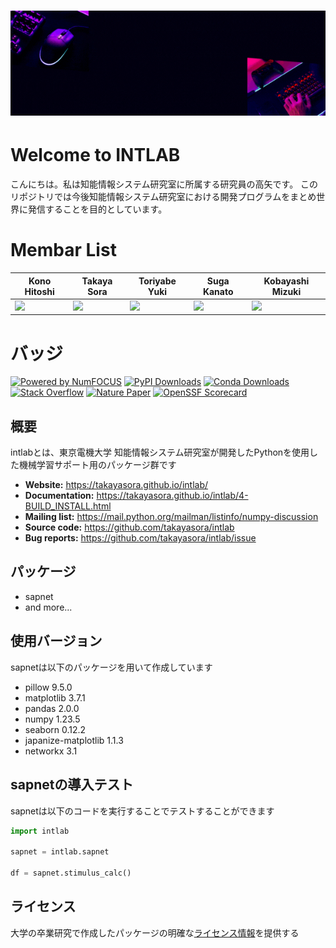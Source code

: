 <h1 align="center">
<a href="https://takayasora.com">
  <img src="./base/source/welcome.gif" alt="Sora's GitHub Banner" width="1280">
</a>
</h1>

# Welcome to INTLAB
こんにちは。私は知能情報システム研究室に所属する研究員の高矢です。
このリポジトリでは今後知能情報システム研究室における開発プログラムをまとめ世界に発信することを目的としています。


# Membar List
| Kono Hitoshi                                                                                                                            | Takaya Sora                                                                                                                                           | Toriyabe Yuki                                                                                                                    | Suga Kanato                                                                                                                    | Kobayashi Mizuki                                                                                                                    |
| ------------------------------------------------------------------------------------------------------------------------------------- | ---------------------------------------------------------------------------------------------------------------------------------------------------------- | ---------------------------------------------------------------------------------------------------------------------------- | ---------------------------------------------------------------------------------------------------------------------------- | ---------------------------------------------------------------------------------------------------------------------------- |
| <img src="https://researchmap.jp/kono/avatar.jpg" width="128">              | <img src="https://pypi-camo.global.ssl.fastly.net/d4659d3927578919f40fee55b9a2ec1b0185b825/68747470733a2f2f7365637572652e67726176617461722e636f6d2f6176617461722f30373962313764396439356362313263373230643465663538376366313036373f73697a653d323235" width="128">                                  | <img src="https://salon-cherie.com/wp/wp-content/uploads/2018/12/noimage-300x300.jpg" width="128">                                                                                                 | <img src="https://salon-cherie.com/wp/wp-content/uploads/2018/12/noimage-300x300.jpg" width="128">                                                                                                 | <img src="https://salon-cherie.com/wp/wp-content/uploads/2018/12/noimage-300x300.jpg" width="128">                                                                                                 |

# バッジ
[![Powered by NumFOCUS](https://img.shields.io/badge/powered%20by-NumFOCUS-orange.svg?style=flat&colorA=E1523D&colorB=007D8A)](
https://numfocus.org)
[![PyPI Downloads](https://img.shields.io/pypi/dm/numpy.svg?label=PyPI%20downloads)](
https://pypi.org/project/numpy/)
[![Conda Downloads](https://img.shields.io/conda/dn/conda-forge/numpy.svg?label=Conda%20downloads)](
https://anaconda.org/conda-forge/numpy)
[![Stack Overflow](https://img.shields.io/badge/stackoverflow-Ask%20questions-blue.svg)](
https://stackoverflow.com/questions/tagged/numpy)
[![Nature Paper](https://img.shields.io/badge/DOI-10.1038%2Fs41586--020--2649--2-blue)](
https://doi.org/10.1038/s41586-020-2649-2)
[![OpenSSF Scorecard](https://api.securityscorecards.dev/projects/github.com/numpy/numpy/badge)](https://api.securityscorecards.dev/projects/github.com/numpy/numpy)

## 概要
intlabとは、東京電機大学 知能情報システム研究室が開発したPythonを使用した機械学習サポート用のパッケージ群です

- **Website:** https://takayasora.github.io/intlab/
- **Documentation:** https://takayasora.github.io/intlab/4-BUILD_INSTALL.html
- **Mailing list:** https://mail.python.org/mailman/listinfo/numpy-discussion
- **Source code:** https://github.com/takayasora/intlab
- **Bug reports:** https://github.com/takayasora/intlab/issue

## パッケージ
- sapnet
- and more...
  
## 使用バージョン
sapnetは以下のパッケージを用いて作成しています
- pillow 9.5.0
- matplotlib 3.7.1
- pandas 2.0.0
- numpy 1.23.5
- seaborn 0.12.2
- japanize-matplotlib 1.1.3
- networkx 3.1

## sapnetの導入テスト
sapnetは以下のコードを実行することでテストすることができます

```Python
import intlab

sapnet = intlab.sapnet

df = sapnet.stimulus_calc()
```

## ライセンス
  大学の卒業研究で作成したパッケージの明確な[ライセンス情報](https://takayasora.github.io/intlab/6-LICENSE.html)を提供する

<!--
NumPy is a community-driven open source project developed by a diverse group of
[contributors](https://numpy.org/teams/). The NumPy leadership has made a strong
commitment to creating an open, inclusive, and positive community. Please read the
[NumPy Code of Conduct](https://numpy.org/code-of-conduct/) for guidance on how to interact
with others in a way that makes our community thrive.
-->
